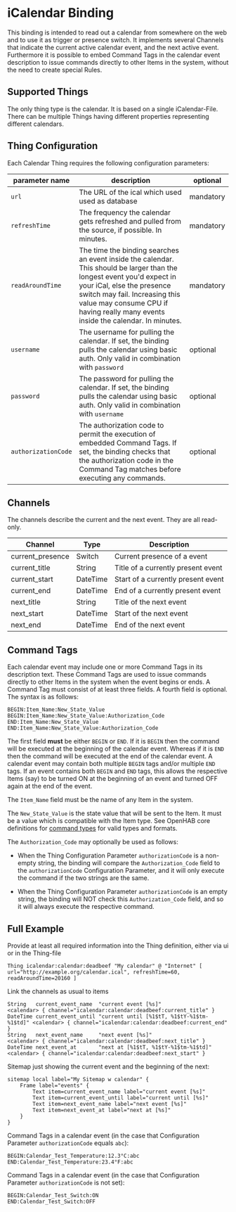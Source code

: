 # iCalendar Binding

This binding is intended to read out a calendar from somewhere on the web and to use it as trigger or presence switch. It implements several Channels that indicate the current active calendar event, and the next active event. Furthermore it is possible to embed Command Tags in the calendar event description to issue commands directly to other Items in the system, without the need to create special Rules. 

## Supported Things

The only thing type is the calendar. It is based on a single iCalendar-File. There can be multiple Things having different properties representing different calendars.

## Thing Configuration

Each Calendar Thing requires the following configuration parameters:

| parameter name      | description                                                                                                                                                                                                                                                                | optional  |
|---------------------|----------------------------------------------------------------------------------------------------------------------------------------------------------------------------------------------------------------------------------------------------------------------------|-----------|
| `url`               | The URL of the ical which used used as database                                                                                                                                                                                                                            | mandatory |
| `refreshTime`       | The frequency the calendar gets refreshed and pulled from the source, if possible. In minutes.                                                                                                                                                                             | mandatory |
| `readAroundTime`    | The time the binding searches an event inside the calendar. This should be larger than the longest event you'd expect in your iCal, else the presence switch may fail. Increasing this value may consume CPU if having really many events inside the calendar. In minutes. | mandatory |
| `username`          | The username for pulling the calendar. If set, the binding pulls the calendar using basic auth. Only valid in combination with `password`                                                                                                                                  | optional  |
| `password`          | The password for pulling the calendar. If set, the binding pulls the calendar using basic auth. Only valid in combination with `username`                                                                                                                                  | optional  |
| `authorizationCode` | The authorization code to permit the execution of embedded Command Tags. If set, the binding checks that the authorization code in the Command Tag matches before executing any commands.                                                                                  | optional  |

## Channels

The channels describe the current and the next event. They are all read-only.

| Channel           | Type      | Description                         |
|-------------------|-----------|-------------------------------------|
| current_presence  | Switch    | Current presence of a event         |
| current_title     | String    | Title of a currently present event  |
| current_start     | DateTime  | Start of a currently present event  |
| current_end       | DateTime  | End of a currently present event    |
| next_title        | String    | Title of the next event             |
| next_start        | DateTime  | Start of the next event             |
| next_end          | DateTime  | End of the next event               |

## Command Tags

Each calendar event may include one or more Command Tags in its description text. These Command Tags are used to issue commands directly to other Items in the system when the event begins or ends. A Command Tag must consist of at least three fields. A fourth field is optional. The syntax is as follows:

	BEGIN:Item_Name:New_State_Value
	BEGIN:Item_Name:New_State_Value:Authorization_Code
	END:Item_Name:New_State_Value
	END:Item_Name:New_State_Value:Authorization_Code

The first field **must** be either `BEGIN` or `END`. If it is `BEGIN` then the command will be executed at the beginning of the calendar event. Whereas if it is `END` then the command will be executed at the end of the calendar event. A calendar event may contain both multiple `BEGIN` tags and/or multiple `END` tags. If an event contains both `BEGIN` and `END` tags, this allows the respective Items (say) to be turned ON at the beginning of an event and turned OFF again at the end of the event.
 
The `Item_Name` field must be the name of any Item in the system.

The `New_State_Value` is the state value that will be sent to the Item. It must be a value which is compatible with the Item type. See OpenHAB core definitions for [command types](https://www.openhab.org/docs/concepts/items.html#state-and-command-type-formatting) for valid types and formats.

The `Authorization_Code` may optionally be used as follows:

- When the Thing Configuration Parameter `authorizationCode` is a non-empty string, the binding will compare the `Authorization_Code` field to the `authorizationCode` Configuration Parameter, and it will only execute the command if the two strings are the same.

- When the Thing Configuration Parameter `authorizationCode` is an empty string, the binding will NOT check this `Authorization_Code` field, and so it will always execute the respective command.

 
## Full Example

Provide at least all required information into the Thing definition, either via ui or in the Thing-file

```
Thing icalendar:calendar:deadbeef "My calendar" @ "Internet" [ url="http://example.org/calendar.ical", refreshTime=60, readAroundTime=20160 ]
```

Link the channels as usual to items

```
String   current_event_name  "current event [%s]"                       <calendar> { channel="icalendar:calendar:deadbeef:current_title" }
DateTime current_event_until "current until [%1$tT, %1$tY-%1$tm-%1$td]" <calendar> { channel="icalendar:calendar:deadbeef:current_end" }
String   next_event_name     "next event [%s]"                          <calendar> { channel="icalendar:calendar:deadbeef:next_title" }
DateTime next_event_at       "next at [%1$tT, %1$tY-%1$tm-%1$td]"       <calendar> { channel="icalendar:calendar:deadbeef:next_start" }
```

Sitemap just showing the current event and the beginning of the next:

```
sitemap local label="My Sitemap w calendar" {
    Frame label="events" {
        Text item=current_event_name label="current event [%s]"
        Text item=current_event_until label="current until [%s]"
        Text item=next_event_name label="next event [%s]"
        Text item=next_event_at label="next at [%s]"
    }
}
```

Command Tags in a calendar event (in the case that Configuration Parameter `authorizationCode` equals `abc`):

```
BEGIN:Calendar_Test_Temperature:12.3°C:abc
END:Calendar_Test_Temperature:23.4°F:abc
```

Command Tags in a calendar event (in the case that Configuration Parameter `authorizationCode` is not set):

```
BEGIN:Calendar_Test_Switch:ON
END:Calendar_Test_Switch:OFF
```
